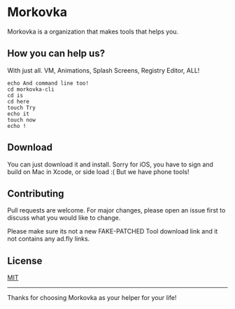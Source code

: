 # Morkovka

Morkovka is a organization that makes tools that helps you.

## How you can help us?

With just all. VM, Animations, Splash Screens, Registry Editor, ALL!

```
echo And command line too!
cd morkovka-cli
cd is
cd here
touch Try
echo it
touch now
echo !
```

## Download

You can just download it and install. Sorry for iOS, you have to sign and build on Mac in Xcode, or side load :( But we have phone tools!

## Contributing

Pull requests are welcome. For major changes, please open an issue first
to discuss what you would like to change.

Please make sure its not a new FAKE-PATCHED Tool download link and it not contains any ad.fly links.

## License

[MIT](https://choosealicense.com/licenses/mit/)

***

Thanks for choosing Morkovka as your helper for your life!

